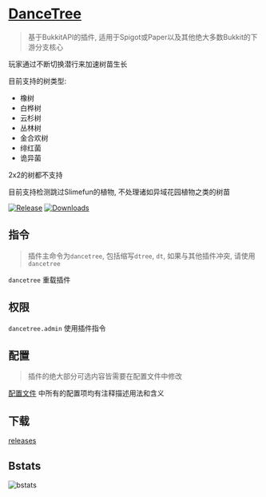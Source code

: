 # [DanceTree](https://github.com/4o4E/DanceTree)

> 基于BukkitAPI的插件, 适用于Spigot或Paper以及其他绝大多数Bukkit的下游分支核心

玩家通过不断切换潜行来加速树苗生长

目前支持的树类型:
- 橡树
- 白桦树
- 云杉树
- 丛林树
- 金合欢树
- 绯红菌
- 诡异菌

2x2的树都不支持

目前支持检测跳过Slimefun的植物, 不处理诸如异域花园植物之类的树苗

[![Release](https://img.shields.io/github/v/release/4o4E/DanceTree)](https://github.com/4o4E/DanceTree/releases/latest)
[![Downloads](https://img.shields.io/github/downloads/4o4E/DanceTree/total)](https://github.com/4o4E/DanceTree/releases)

## 指令

> 插件主命令为`dancetree`, 包括缩写`dtree`, `dt`, 如果与其他插件冲突, 请使用`dancetree`

`dancetree` 重载插件

## 权限

`dancetree.admin` 使用插件指令

## 配置

> 插件的绝大部分可选内容皆需要在配置文件中修改

[配置文件](src/main/resources/config.yml) 中所有的配置项均有注释描述用法和含义

## 下载

[releases](https://github.com/4o4E/DanceTree/releases/latest)

## Bstats

![bstats](https://bstats.org/signatures/bukkit/DanceTree.svg)
